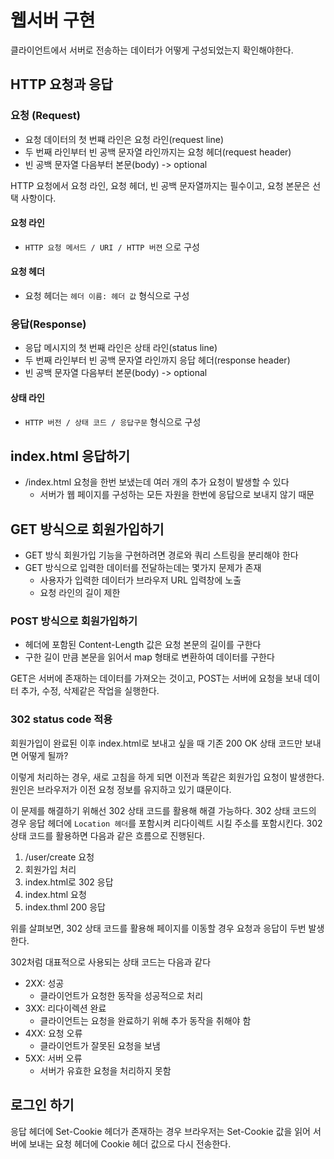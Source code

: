 # 웹서버 구현

클라이언트에서 서버로 전송하는 데이터가 어떻게 구성되었는지 확인해야한다.
 
## HTTP 요청과 응답

### 요청 (Request)

- 요청 데이터의 첫 번쨰 라인은 요청 라인(request line)
- 두 번째 라인부터 빈 공백 문자열 라인까지는 요청 헤더(request header)
- 빈 공백 문자열 다음부터 본문(body) -> optional

HTTP 요청에서 요청 라인, 요청 헤더, 빈 공백 문자열까지는 필수이고, 요청 본문은 선택 사항이다.

#### 요청 라인

- `HTTP 요청 메서드 / URI / HTTP 버젼` 으로 구성

#### 요청 헤더

- 요청 헤더는 `헤더 이름: 헤더 값` 형식으로 구성

### 응답(Response)

- 응답 메시지의 첫 번째 라인은 상태 라인(status line)
- 두 번째 라인부터 빈 공백 문자열 라인까지 응답 헤더(response header)
- 빈 공백 문자열 다음부터 본문(body) -> optional

#### 상태 라인

- `HTTP 버전 / 상태 코드 / 응답구문` 형식으로 구성

## index.html 응답하기

- /index.html 요청을 한번 보냈는데 여러 개의 추가 요청이 발생할 수 있다
  - 서버가 웹 페이지를 구성하는 모든 자원을 한번에 응답으로 보내지 않기 때문

## GET 방식으로 회원가입하기

- GET 방식 회원가입 기능을 구현하려면 경로와 쿼리 스트링을 분리해야 한다
- GET 방식으로 입력한 데이터를 전달하는데는 몇가지 문제가 존재
  - 사용자가 입력한 데이터가 브라우저 URL 입력창에 노출
  - 요청 라인의 길이 제한

### POST 방식으로 회원가입하기

- 헤더에 포함된 Content-Length 값은 요청 본문의 길이를 구한다
- 구한 길이 만큼 본문을 읽어서 map 형태로 변환하여 데이터를 구한다

GET은 서버에 존재하는 데이터를 가져오는 것이고, POST는 서버에 요청을 보내 데이터
추가, 수정, 삭제같은 작업을 실행한다.

### 302 status code 적용

회원가입이 완료된 이후 index.html로 보내고 싶을 때 기존 200 OK 상태 코드만 보내면 어떻게 될까?

이렇게 처리하는 경우, 새로 고침을 하게 되면 이전과 똑같은 회원가입 요청이 발생한다.
원인은 브라우저가 이전 요청 정보를 유지하고 있기 떄문이다.

이 문제를 해결하기 위해선 302 상태 코드를 활용해 해결 가능하다. 302 상태 코드의 경우
응답 헤더에 `Location 헤더`를 포함시켜 리다이렉트 시킬 주소를 포함시킨다.
302 상태 코드를 활용하면 다음과 같은 흐름으로 진행된다.

1. /user/create 요청
2. 회원가입 처리
3. index.html로 302 응답
4. index.html 요청
5. index.thml 200 응답

위를 살펴보면, 302 상태 코드를 활용해 페이지를 이동할 경우 요청과 응답이 두번 발생한다.

302처럼 대표적으로 사용되는 상태 코드는 다음과 같다

- 2XX: 성공
  - 클라이언트가 요청한 동작을 성공적으로 처리
- 3XX: 리다이렉션 완료
  - 클라이언트는 요청을 완료하기 위해 추가 동작을 취해야 함
- 4XX: 요청 오류
  - 클라이언트가 잘못된 요청을 보냄
- 5XX: 서버 오류
  - 서버가 유효한 요청을 처리하지 못함

## 로그인 하기

응답 헤더에 Set-Cookie 헤더가 존재하는 경우 브라우저는 Set-Cookie 값을 읽어
서버에 보내는 요청 헤더에 Cookie 헤더 값으로 다시 전송한다.